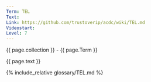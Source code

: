 ```yaml
---
Term: TEL
Text: 
Link: https://github.com/trustoverip/acdc/wiki/TEL.md
Videostart: 
Level: 7
---
```


{{ page.collection }} - {{ page.Term }}

   {{ page.text }}

{% include_relative glossary/TEL.md %}
